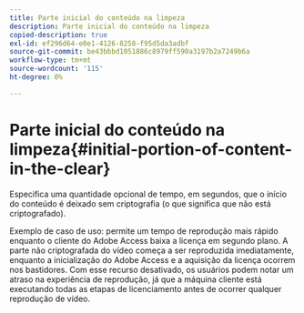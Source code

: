 ```yaml
---
title: Parte inicial do conteúdo na limpeza
description: Parte inicial do conteúdo na limpeza
copied-description: true
exl-id: ef296d64-e0e1-4126-8258-f95d5da3adbf
source-git-commit: be43bbbd1051886c8979ff590a3197b2a7249b6a
workflow-type: tm+mt
source-wordcount: '115'
ht-degree: 0%

---
```


# Parte inicial do conteúdo na limpeza{#initial-portion-of-content-in-the-clear}

Especifica uma quantidade opcional de tempo, em segundos, que o início do conteúdo é deixado sem criptografia (o que significa que não está criptografado).

Exemplo de caso de uso: permite um tempo de reprodução mais rápido enquanto o cliente do Adobe Access baixa a licença em segundo plano. A parte não criptografada do vídeo começa a ser reproduzida imediatamente, enquanto a inicialização do Adobe Access e a aquisição da licença ocorrem nos bastidores. Com esse recurso desativado, os usuários podem notar um atraso na experiência de reprodução, já que a máquina cliente está executando todas as etapas de licenciamento antes de ocorrer qualquer reprodução de vídeo.
